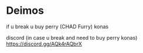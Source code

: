 # Deimos 

if u break u buy perry (CHAD Furry) konas

discord (in case u break and need to buy perry konas) https://discord.gg/AQk4rAQbrX
